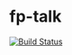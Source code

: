 # fp-talk
[![Build Status](https://travis-ci.org/fthomas/fp-talk.svg)](https://travis-ci.org/fthomas/fp-talk)
